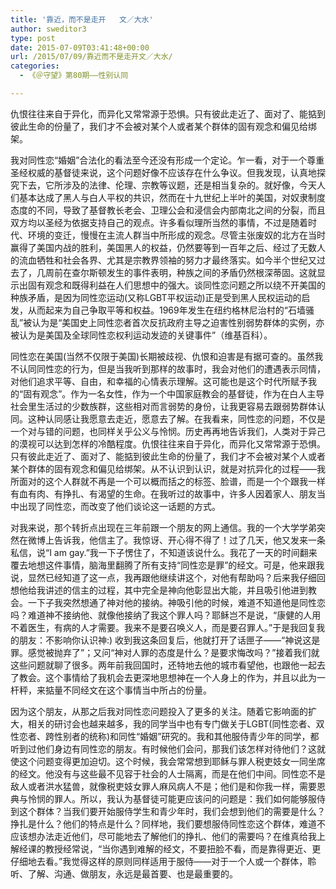 ```yaml
---
title: '靠近，而不是走开   文／大水'
author: sweditor3
type: post
date: 2015-07-09T03:41:48+00:00
url: /2015/07/09/靠近而不是走开文／大水/
categories:
  - 《＠守望》第80期——性别认同

---
```

仇恨往往来自于异化，而异化又常常源于恐惧。只有彼此走近了、面对了、能掂到彼此生命的份量了，我们才不会被对某个人或者某个群体的固有观念和偏见给绑架。

<!--more-->

我对同性恋“婚姻”合法化的看法至今还没有形成一个定论。乍一看，对于一个尊重圣经权威的基督徒来说，这个问题好像不应该存在什么争议。但我发现，认真地探究下去，它所涉及的法律、伦理、宗教等议题，还是相当复杂的。就好像，今天人们基本达成了黑人与白人平权的共识，然而在十九世纪上半叶的美国，对奴隶制度态度的不同，导致了基督教长老会、卫理公会和浸信会内部南北之间的分裂，而且双方均以圣经为依据支持自己的观点。许多看似理所当然的事情，不过是随着时代、环境的变迁，慢慢在主流人群当中所形成的观念。尽管主张废奴的北方在当时赢得了美国内战的胜利，美国黑人的权益，仍然要等到一百年之后、经过了无数人的流血牺牲和社会各界、尤其是宗教界领袖的努力才最终落实。如今半个世纪又过去了，几周前在查尔斯顿发生的事件表明，种族之间的矛盾仍然根深蒂固。这就显示出固有观念和既得利益在人们思想中的强大。谈同性恋问题之所以绕不开美国的种族矛盾，是因为同性恋运动(又称LGBT平权运动)正是受到黑人民权运动的启发，从而起来为自己争取平等和权益。1969年发生在纽约格林尼治村的“石墙骚乱”被认为是“美国史上同性恋者首次反抗政府主导之迫害性别弱势群体的实例，亦被认为是美国及全球同性恋权利运动发迹的关键事件”（维基百科）。

同性恋在美国(当然不仅限于美国)长期被歧视、仇恨和迫害是有据可查的。虽然我不认同同性恋的行为，但是当我听到那样的故事时，我会对他们的遭遇表示同情，对他们追求平等、自由，和幸福的心情表示理解。这可能也是这个时代所赋予我的“固有观念”。作为一名女性，作为一个中国家庭教会的基督徒，作为在白人主导社会里生活过的少数族群，这些相对而言弱势的身份，让我更容易去跟弱势群体认同。这种认同感让我愿意去走近，愿意去了解。在我看来，同性恋的问题，不仅是一个对与错的问题，也同样关乎公义与怜悯。历史再再地告诉我们，人类对于异己的漠视可以达到怎样的冷酷程度。仇恨往往来自于异化，而异化又常常源于恐惧。只有彼此走近了、面对了、能掂到彼此生命的份量了，我们才不会被对某个人或者某个群体的固有观念和偏见给绑架。从不认识到认识，就是对抗异化的过程——我所面对的这个人群就不再是一个可以概而括之的标签、脸谱，而是一个个跟我一样有血有肉、有挣扎、有渴望的生命。在我听过的故事中，许多人因着家人、朋友当中出现了同性恋，而改变了他们谈论这一话题的方式。

对我来说，那个转折点出现在三年前跟一个朋友的网上通信。我的一个大学学弟突然在微博上告诉我，他信主了。我惊讶、开心得不得了！过了几天，他又发来一条私信，说“I am gay.”我一下子愣住了，不知道该说什么。我花了一天的时间翻来覆去地想这件事情，脑海里翻腾了所有支持“同性恋是罪”的经文。可是，他来跟我说，显然已经知道了这一点，我再跟他继续讲这个，对他有帮助吗？后来我仔细回想他给我讲述的信主的过程，其中完全是神向他彰显出大能，并且吸引他进到教会。一下子我突然想通了神对他的接纳。神吸引他的时候，难道不知道他是同性恋吗？难道神不接纳他、就像他接纳了我这个罪人吗？耶稣岂不是说，“康健的人用不着医生，有病的人才需要。我来不是要召唤义人，而是要召罪人。”于是我回复我的朋友：不影响你认识神:) 收到我这条回复后，他就打开了话匣子——“神说这是罪。感觉被抛弃了”；又问“神对人罪的态度是什么？是要求悔改吗？”接着我们就这些问题就聊了很多。两年前我回国时，还特地去他的城市看望他，也跟他一起去了教会。这个事情给了我机会去更深地思想神在一个人身上的作为，并且以此为一杆秤，来掂量不同经文在这个事情当中所占的份量。

因为这个朋友，从那之后我对同性恋问题投入了更多的关注。随着它影响面的扩大，相关的研讨会也越来越多，我的同学当中也有专门做关于LGBT(同性恋者、双性恋者、跨性别者的统称)和同性“婚姻”研究的。我和其他服侍青少年的同学，都听到过他们身边有同性恋的朋友。有时候他们会问，那我们该怎样对待他们？这就使这个问题变得更加迫切。这个时候，我会常常想到耶稣与罪人税吏妓女一同坐席的经文。他没有与这些最不见容于社会的人士隔离，而是在他们中间。同性恋不是敌人或者洪水猛兽，就像税吏妓女罪人麻风病人不是；他们是和你我一样，需要恩典与怜悯的罪人。所以，我认为基督徒可能更应该问的问题是：我们如何能够服侍到这个群体？当我们要开始服侍学生和青少年时，我们会想到他们的需要是什么？挣扎是什么？他们的特点是什么？同样地，我们要想服侍同性恋这个群体，难道不应该想办法走近他们，尽可能地去了解他们的挣扎、他们的需要吗？在维真给我上解经课的教授经常说，“当你遇到难解的经文，不要扭脸不看，而是靠得更近、更仔细地去看。”我觉得这样的原则同样适用于服侍——对于一个人或一个群体，聆听、了解、沟通、做朋友，永远是最首要、也是最重要的。